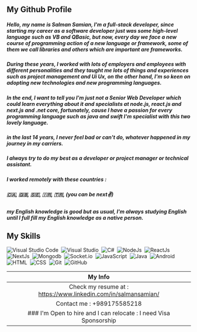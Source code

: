## My Github Profile

##### Hello, my name is Salman Samian, I'm a full-stack developer, since starting my career as a software developer just was some high-level language such as VB and QBasic, but now, every day we face a new course of programming action of a new language or framework, some of them we call libraries and others which are important are frameworks.

##### During these years, I worked with lots of employers and employees with different personalities and they taught me lots of things and experiences such as project management and Ui Ux, on the other hand, I'm so keen on adopting new technologies and new programming languages.

##### In the end, I want to tell you I'm just not a Senior Web Developer which could learn everything about it and specialists at node.js, react.js and next.js and .net core, fortunately, cause I have a passion for every programming language such as java and swift I'm specialist with this two lovely language. 

##### in the last 14 years, I never feel bad or can't do, whatever happened in my journey in my carriers.

##### I always try to do my best as a developer or project manager or technical assistant.

##### I worked remotely with these countries :
##### 🇨🇦, 🇬🇧, 🇸🇪, 🇮🇷, 🇹🇷, (you can be next✌)
##### my English knowledge is good but as usual, I'm always studying English until I full fill my English knowledge as a native person.   	



## My Skills

![Visual Studio Code](https://img.shields.io/badge/-Visual%20Studio%20Code-05122A?style=for-the-badge&logo=visual-studio-code&logoColor=007ACC)&nbsp;
![Visual Studio](https://img.shields.io/badge/-Visual%20Studio-05122A?style=for-the-badge&logo=visual-studio&logoColor=007ACC)&nbsp;
![C#](https://img.shields.io/badge/-CSharp-05122A?style=for-the-badge&logo=csharp)&nbsp;
![NodeJs](https://img.shields.io/badge/-NodeJs-05122A?style=for-the-badge&logo=node.js)&nbsp;
![ReactJs](https://img.shields.io/badge/-ReactJs-05122A?style=for-the-badge&logo=React)&nbsp;
![NextJs](https://img.shields.io/badge/-NextJs-05122A?style=for-the-badge&logo=Next.js)&nbsp;
![Mongodb](https://img.shields.io/badge/-Mongodb-05122A?style=for-the-badge&logo=Mongodb)&nbsp;
![Socket.io](https://img.shields.io/badge/-Socket.io-05122A?style=for-the-badge&logo=Socket.io)&nbsp;
![JavaScript](https://img.shields.io/badge/-JavaScript-05122A?style=for-the-badge&logo=javascript)&nbsp;
![Java](https://img.shields.io/badge/-Java-05122A?style=for-the-badge&logo=Java&logoColor=FFA518)&nbsp;
![Android](https://img.shields.io/badge/-Android-05122A?style=for-the-badge&logo=Android&logoColor=FFA518)&nbsp;
![HTML](https://img.shields.io/badge/-HTML-05122A?style=for-the-badge&logo=HTML5)&nbsp;
![CSS](https://img.shields.io/badge/-CSS-05122A?style=for-the-badge&logo=CSS3&logoColor=1572B6)&nbsp;
![Git](https://img.shields.io/badge/-Git-05122A?style=for-the-badge&logo=git)&nbsp;
![GitHub](https://img.shields.io/badge/-GitHub-05122A?style=for-the-badge&logo=github)&nbsp;






|My Info   	|
|:-:	|
|Check my resume at : https://www.linkedin.com/in/salmansamian/   	|
|Contact me : +989175585218   	|
| ### I'm Open to hire and I can relocate : I need Visa Sponsorship   	|
